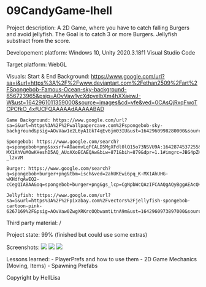 # 09CandyGame-lhell

Project description:
    A 2D Game, where you have to catch falling Burgers and avoid jellyfish. The Goal is to catch 3 or more Burgers. Jellyfish substract from the score.

Developement platform:
    Windows 10,
    Unity 2020.3.18f1
    Visual Studio Code

Target platform:
    WebGL

Visuals:
    Start & End Background: https://www.google.com/url?sa=i&url=https%3A%2F%2Fwww.deviantart.com%2Fethan2509%2Fart%2FSpongebob-Famous-Ocean-sky-background-856723965&psig=AOvVaw1ycXdpyelbXm4hXXaewJ-W&ust=1642961011359000&source=images&cd=vfe&ved=0CAsQjRxqFwoTCPCfkO_4xfUCFQAAAAAdAAAAABAD
    
    Game Background: https://www.google.com/url?sa=i&url=https%3A%2F%2Fwallpapercave.com%2Fspongebob-sky-background&psig=AOvVaw1e2L6yA1GkT4qEv6jm03IU&ust=1642960998280000&source=images&cd=vfe&ved=0CAsQjRxqFwoTCMC6zuf4xfUCFQAAAAAdAAAAABAD
    
    Spongebob: https://www.google.com/search?q=spongebob+png&sxsrf=AOaemvLqFCALD5MgXFdl0lQ15o73NSVU9A:1642874537255&source=lnms&tbm=isch&sa=X&ved=2ahUKEwijgNDJ-MX1AhVuMOwKHeshD5AQ_AUoAXoECAEQAw&biw=871&bih=879&dpr=1.1#imgrc=JBG4pZK-_lzxVM
    
    Burger: https://www.google.com/search?q=spongebob+burger+png&tbm=isch&ved=2ahUKEwi6pq_K-MX1AhUHG-wKHdfqAwEQ2-cCegQIABAA&oq=spongebob+burger+png&gs_lcp=CgNpbWcQAzIFCAAQgAQyBggAEAcQHjoHCCMQ7wMQJzoICAAQBxAFEB46CAgAEAgQBxAeUL8SWJ0XYOUYaABwAHgAgAFaiAGiBZIBATiYAQCgAQGqAQtnd3Mtd2l6LWltZ8ABAQ&sclient=img&ei=qkbsYbqpMYe2sAfX1Y8I&bih=879&biw=871#imgrc=rAmIg3BmcnAnnM&imgdii=fdwQKmxM2TvZgM
    
    Jellyfish: https://www.google.com/url?sa=i&url=https%3A%2F%2Fpixabay.com%2Fvectors%2Fjellyfish-spongebob-cartoon-pink-6267169%2F&psig=AOvVaw0ZwgXRKrcOQbwamtLtnA9m&ust=1642960973897000&source=images&cd=vfe&ved=0CAsQjRxqFwoTCKDhrtz4xfUCFQAAAAAdAAAAABAD


Third party material:
    /

Project state:
    99% (finished but could use some extras)

Screenshots:
   <img src="Assets/Screenshots/StartScreen">
   <img src="Assets/Screenshots/GameScreen">
   <img src="Assets/Screenshots/EndScreen">

Lessons learned:
    - PlayerPrefs and how to use them
    - 2D Game Mechanics (Moving, Items)
    - Spawning Prefabs

Copyright by HellLisa
